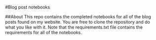 #Blog post notebooks

##About
This repo contains the completed notebooks for all of the blog posts found on my website. 
You are free to clone the repository and do what you like with it. 
Note that the requirements.txt file contains the requirements for all of the notebooks. 